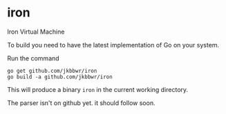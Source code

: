 # iron
Iron Virtual Machine


To build you need to have the latest implementation of Go on your system.

Run the command

    go get github.com/jkbbwr/iron
    go build -a github.com/jkbbwr/iron
    
This will produce a binary `iron` in the current working directory.


The parser isn't on github yet. it should follow soon.
